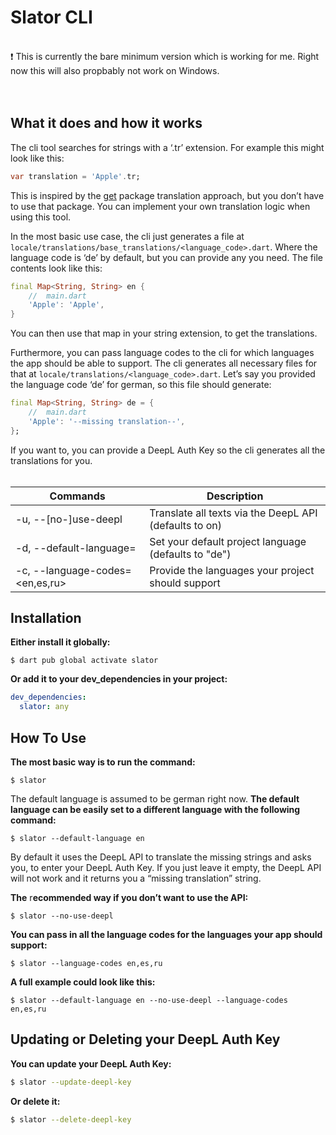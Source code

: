 # Slator CLI

<br>
<aside>
❗️ This is currently the bare minimum version which is working for me. Right now this will also propbably not work on Windows.
</aside>

<br>
<br>

## What it does and how it works

The cli tool searches for strings with a ‘.tr’ extension. For example this might look like this:

```dart
var translation = 'Apple'.tr;
```

This is inspired by the [get](https://pub.dev/packages/get) package translation approach, but you don’t have to use that package. You can implement your own translation logic when using this tool. 

In the most basic use case, the cli just generates a file at `locale/translations/base_translations/<language_code>.dart`. Where the language code is ‘de’ by default, but you can provide any you need. The file contents look like this:

```dart
final Map<String, String> en {
	//  main.dart
	'Apple': 'Apple',
}
```

You can then use that map in your string extension, to get the translations.

Furthermore, you can pass language codes to the cli for which languages the app should be able to support. The cli generates all necessary files for that at `locale/translations/<language_code>.dart`. 
Let’s say you provided the language code ‘de’ for german, so this file should generate:

```dart
final Map<String, String> de = {
	//  main.dart
	'Apple': '--missing translation--',
};
```

If you want to, you can provide a DeepL Auth Key so the cli generates all the translations for you.
<br>
<br>

| Commands | Description |
| --- | --- |
| -u, --[no-]use-deepl | Translate all texts via the DeepL API (defaults to on) |
| -d, --default-language=<de> |  Set your default project language (defaults to "de") |
| -c, --language-codes=<en,es,ru> | Provide the languages your project should support |

## Installation

**Either install it globally:**

```shell
$ dart pub global activate slator
```

**Or add it to your dev_dependencies in your project:**

```yaml
dev_dependencies:
  slator: any
```

## How To Use

**The most basic way is to run the command:**

```shell
$ slator
```

The default language is assumed to be german right now.
**The default language can be easily set to a different language with the following command:**

```shell
$ slator --default-language en
```

By default it uses the DeepL API to translate the missing strings and asks you, to enter your DeepL Auth Key. If you just leave it empty, the DeepL API will not work and it returns you a “missing translation” string.

**The** r**ecommended way if you don’t want to use the API:**

```shell
$ slator --no-use-deepl
```

**You can pass in all the language codes for the languages your app should support:**

```shell
$ slator --language-codes en,es,ru
```

**A full example could look like this:**

```shell
$ slator --default-language en --no-use-deepl --language-codes en,es,ru
```

## Updating or Deleting your DeepL Auth Key

**You can update your DeepL Auth Key:**

```bash
$ slator --update-deepl-key
```

**Or delete it:**

```bash
$ slator --delete-deepl-key
```